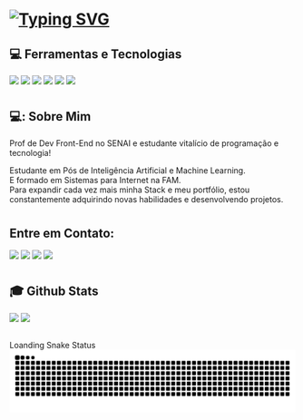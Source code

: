 <h1> <a href="https://git.io/typing-svg"><img src="https://readme-typing-svg.herokuapp.com?font=Fira+Code&pause=1000&width=435&lines=Eai%2C+sou+a+Rafaella..." alt="Typing SVG" /></a> </h1>
<h2> 💻 Ferramentas e Tecnologias </h2>
<div>
  <img src="https://img.shields.io/badge/HTML5-f56320?style=for-the-badge&logo=html5&logoColor=white">
  <img src="https://img.shields.io/badge/CSS3-2079f5?style=for-the-badge&logo=css3&logoColor=white">
  <img src="https://img.shields.io/badge/Vue-d0d02f?style=for-the-badge&logo=vue&logoColor=black">
  <img src="https://img.shields.io/badge/JavaScript-d0d02f?style=for-the-badge&logo=javascript&logoColor=black">
  <img src="https://img.shields.io/badge/Github-1a1e21?style=for-the-badge&logo=github&logoColor=white">
  <img src="https://img.shields.io/badge/Photoshop-35b4e8?style=for-the-badge&logo=adobephotoshop&logoColor=white">
</div>
  
 #
<h2> 💻: Sobre Mim </h2>

<div>
  <p>Prof de Dev Front-End no SENAI e estudante vitalício de programação e tecnologia!</p>
</div>

Estudante em Pós de Inteligência Artificial e Machine Learning. <br>
E formado em Sistemas para Internet na FAM.<br> 
Para expandir cada vez mais minha Stack e meu portfólio, estou constantemente adquirindo novas habilidades e desenvolvendo projetos.<br>

#
<h2> Entre em Contato: </h2>
<div>
  <a href="https://www.instagram.com/gustavo.feriani/" target="_blank">
    <img src="https://img.shields.io/badge/-Instagram-%23E4405F?style=for-the-badge&logo=instagram&logoColor=white"></a>
  <a href="https://discord.com/" target="_blank">
    <img src="https://img.shields.io/badge/Discord-7289DA?style=for-the-badge&logo=discord&logoColor=white"></a> 
  <a href="https://mail.google.com/mail/u/0/#inbox">
    <img src="https://img.shields.io/badge/-Gmail-00a368?style=for-the-badge&logo=gmail&logoColor=white"></a>
  <a href="https://www.linkedin.com/in/gustavo-feriani/" target="_blank">
    <img src="https://img.shields.io/badge/-LinkedIn-%230077B5?style=for-the-badge&logo=linkedin&logoColor=white"></a> 
</div>

 #
 ## :mortar_board: Github Stats
<div>
  <a href="https://github.com/guuhferiani"></a>
  <img height="180em" src="https://github-readme-stats.vercel.app/api?username=guuhferiani&show_icons=true&theme=dracula&include_all_commits=true&count_private=true"/>
  <img height="180em" src="https://github-readme-stats.vercel.app/api/top-langs/?username=guuhferiani&layout=compact&langs_count=7&theme=dracula"/>
</div>


##
<div>
Loanding Snake Status
</div>
<div>
  <picture align="center">    
    <img src="https://github.com/guuhferiani/guuhferiani/blob/main/snake-dark.svg">
  </picture>
</div>    
